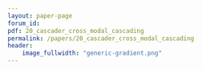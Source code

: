 ```yaml
---
layout: paper-page
forum_id: 
pdf: 20_cascader_cross_modal_cascading
permalink: /papers/20_cascader_cross_modal_cascading
header:
    image_fullwidth: "generic-gradient.png"
---
```

